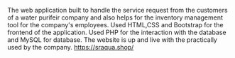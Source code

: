 The web application built to handle the service request from the customers of a water purifeir company and also helps for the inventory management tool for the company's employees. Used HTML,CSS and Bootstrap for the frontend of the application. Used PHP for the interaction with the database and MySQL for database. The website is up and live with the practically used by the company.
https://sraqua.shop/
